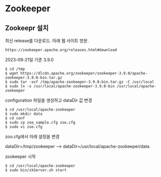 # Zookeeper

## Zookeepr 설치

최신 release를 다운로드. 아래 웹 사이트 방문.
```
https://zookeeper.apache.org/releases.html#download
```

2023-09-21일 기준 3.9.0
```
$ cd /tmp 
$ wget https://dlcdn.apache.org/zookeeper/zookeeper-3.9.0/apache-zookeeper-3.9.0-bin.tar.gz
$ sudo tar -xvf /tmp/apache-zookeeper-3.9.0-bin.tar.gz -C /usr/local
$ sudo ln -s /usr/local/apache-zookeeper-3.9.0-bin /usr/local/apache-zookeeper
```

configuration 파일을 생성하고 dataDir 값 변경
```
$ cd /usr/local/apache-zookeeper 
$ sudo mkdir data
$ cd conf
$ sudo cp zoo_sample.cfg zoo.cfg
$ sudo vi zoo.cfg
```
zoo.cfg에서 아래 설정을 변경

dataDir=/tmp/zookeeper
--> dataDir=/usr/local/apache-zookeeper/data

zookeeper 시작
```
$ cd /usr/local/apache-zookeeper 
$ sudo bin/zkServer.sh start
```
